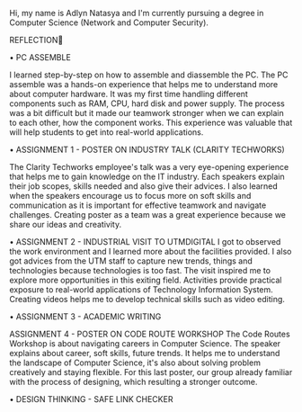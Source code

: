 Hi, my name is Adlyn Natasya and I'm currently pursuing a degree in Computer Science (Network and Computer Security).


REFLECTION📝

• PC ASSEMBLE

I learned step-by-step on how to assemble and diassemble the PC. The PC assemble was a hands-on experience that helps me to understand more about computer hardware. It was my first time handling different components such as RAM, CPU, hard disk and power supply. The process was a bit difficult but it made our teamwork stronger when we can explain to each other, how the component works. This experience was valuable that will help students to get into real-world applications.



• ASSIGNMENT 1 - POSTER ON INDUSTRY TALK (CLARITY TECHWORKS)

The Clarity Techworks employee's talk was a very eye-opening experience that helps me to gain knowledge on the IT industry. Each speakers explain their job scopes, skills needed and also give their advices. I also learned when the speakers encourage us to focus more on soft skills and communication as it is important for effective teamwork and navigate challenges.  Creating poster as a team was a great experience because we share our ideas and creativity.



• ASSIGNMENT 2 - INDUSTRIAL VISIT TO UTMDIGITAL
I got to observed the work environment and I learned more about the facilities provided. I also got advices from the UTM staff to capture new trends, things and technologies because technologies is too fast. The visit inspired me to explore more opportunities in this exiting field. Activities provide practical exposure to real-world applications of Technology Information System. Creating videos helps me to develop technical skills such as video editing.




• ASSIGNMENT 3 - ACADEMIC WRITING

ASSIGNMENT 4 - POSTER ON CODE ROUTE WORKSHOP
The Code Routes Workshop is about navigating careers in Computer Science. The speaker explains about career, soft skills, future trends. It helps me to understand the landscape of Computer Science, it's also about solving problem creatively and staying flexible. For this last poster, our group already familiar with the process of designing, which resulting a stronger outcome.




• DESIGN THINKING - SAFE LINK CHECKER


